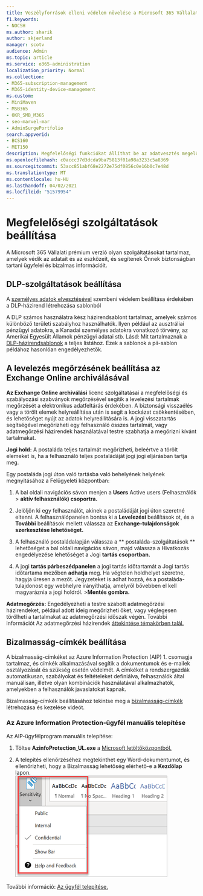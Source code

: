 ```yaml
---
title: Veszélyforrások elleni védelem növelése a Microsoft 365 Vállalati prémium verzióban
f1.keywords:
- NOCSH
ms.author: sharik
author: skjerland
manager: scotv
audience: Admin
ms.topic: article
ms.service: o365-administration
localization_priority: Normal
ms.collection:
- M365-subscription-management
- M365-identity-device-management
ms.custom:
- MiniMaven
- MSB365
- OKR_SMB_M365
- seo-marvel-mar
- AdminSurgePortfolio
search.appverid:
- BCS160
- MET150
description: Megfelelőségi funkciókat állíthat be az adatvesztés megelőzése és az ügyfelek bizalmas adatainak biztonságossá tartása érdekében.
ms.openlocfilehash: c0accc37d3dcda9ba75813f01a98a3233c5a8369
ms.sourcegitcommit: 53acc851abf68e2272e75df0856c0e16b0c7e48d
ms.translationtype: MT
ms.contentlocale: hu-HU
ms.lasthandoff: 04/02/2021
ms.locfileid: "51579954"
---
```

# <a name="set-up-compliance-features"></a>Megfelelőségi szolgáltatások beállítása

A Microsoft 365 Vállalati prémium verzió olyan szolgáltatásokat tartalmaz, amelyek védik az adatait és az eszközeit, és segítenek Önnek biztonságban tartani ügyfelei és bizalmas információit.

## <a name="set-up-dlp-features"></a>DLP-szolgáltatások beállítása

A [személyes adatok elvesztésével](../compliance/create-a-dlp-policy-from-a-template.md) szembeni védelem beállítása érdekében a DLP-házirend létrehozása sablonból 
  
A DLP számos használatra kész házirendsablont tartalmaz, amelyek számos különböző területi szabályhoz használhatók. Ilyen például az ausztráliai pénzügyi adatokra, a Kanadai személyes adatokra vonatkozó törvény, az Amerikai Egyesült Államok pénzügyi adatai stb. Lásd: Mit tartalmaznak a [DLP-házirendsablonok](../compliance/what-the-dlp-policy-templates-include.md) a teljes listához. Ezek a sablonok a pii-sablon példához hasonlóan engedélyezhetők. 
  
## <a name="set-up-email-retention-with-exchange-online-archiving"></a>A levelezés megőrzésének beállítása az Exchange Online archiválásával

 **Az Exchange Online archiválási** licenc szolgáltatásai a megfelelőségi és szabályozási szabványok megőrzésével segítik a levelezési tartalmak megőrzését a elektronikus adatfeltárás érdekében. A biztonsági visszaélés vagy a törölt elemek helyreállítása után is segít a kockázat csökkentésében, és lehetőséget nyújt az adatok helyreállítására is. A jogi visszatartás segítségével megőrizheti egy felhasználó összes tartalmát, vagy adatmegőrzési házirendek használatával testre szabhatja a megőrizni kívánt tartalmakat.
  
**Jogi hold:** A postaláda teljes tartalmát megőrizheti, beleértve a törölt elemeket is, ha a felhasználó teljes postaládáját jogi jogi eljárásban tartja meg. 
    
Egy postaláda jogi úton való tartásba való behelyének helyének megnyitásához a Felügyeleti központban:
    
1. A bal oldali navigációs sávon menjen a **Users** Active users (Felhasználók \> **aktív felhasználók) csoportra.**
    
2. Jelöljön ki egy felhasználót, akinek a postaládáját jogi úton szeretné eltenni. A felhasználópanelen bontsa ki a **Levelezési** beállítások ot, és a **További** beállítások mellett válassza az **Exchange-tulajdonságok szerkesztése lehetőséget.**
    
3. A felhasználó postaládalapján válassza a ** postaláda-szolgáltatások  ** lehetőséget a bal oldali navigációs sávon, majd válassza a Hivatkozás engedélyezése lehetőséget a Jogi **tartás csoportban.**
    
4. A jogi **tartás párbeszédpanelen** a jogi tartás időtartamát a Jogi tartás időtartama mezőben **adhatja** meg. Ha végtelen holdhelyet szeretne, hagyja üresen a mezőt. Jegyzeteket is adhat hozzá, és a postaláda-tulajdonost egy webhelyre irányíthatja, amelyről bővebben el kell magyaráznia a jogi holdról. \>**Mentés gombra.**
    
**Adatmegőrzés:** Engedélyezheti a testre szabott adatmegőrzési házirendeket, például adott ideig megőrizheti őket, vagy véglegesen törölheti a tartalmakat az adatmegőrzési időszak végén. További információt Az adatmegőrzési házirendek [áttekintése témakörben talál.](../compliance/retention.md)

## <a name="set-up-sensitivity-labels"></a>Bizalmasság-címkék beállítása

A bizalmasság-címkéket az Azure Information Protection (AIP) 1. csomagja tartalmaz, és címkék alkalmazásával segítik a dokumentumok és e-mailek osztályozását és szükség esetén védelmét. A címkéket a rendszergazdák automatikusan, szabályokat és feltételeket definiálva, felhasználók által manuálisan, illetve olyan kombinációk használatával alkalmazhatók, amelyekben a felhasználók javaslatokat kapnak.

Bizalmasság-címkék beállításához tekintse meg a [bizalmasság-címkék](https://support.microsoft.com/office/2fb96b54-7dd2-4f0c-ac8d-170790d4b8b9) létrehozása és kezelése videót.



### <a name="install-the-azure-information-protection-client-manually"></a>Az Azure Information Protection-ügyfél manuális telepítése

Az AIP-ügyfélprogram manuális telepítése:

1. Töltse **AzinfoProtection_UL.exe** a [Microsoft letöltőközpontból.](https://www.microsoft.com/download/details.aspx?id=53018)
 
2. A telepítés ellenőrzéséhez megtekinthet egy Word-dokumentumot,  és ellenőrizheti, hogy a Bizalmasság lehetőség elérhető-e a **Kezdőlap** lapon.
<br/>![A Védelem lap legördülő menüje egy Word-dokumentumban.](../media/word-sensitivity.png)

További információ: [Az ügyfél telepítése.](/azure/information-protection/infoprotect-tutorial-step3)